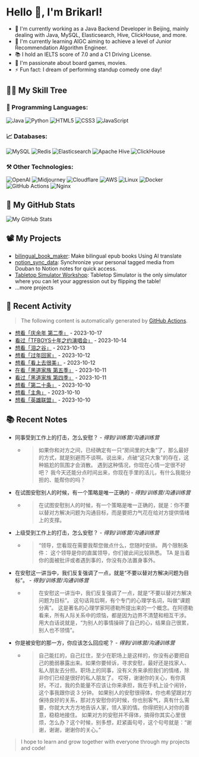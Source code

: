 # Hello 👋, I'm Brikarl!

- 🔭 I'm currently working as a Java Backend Developer in Beijing, mainly dealing with Java, MySQL, Elasticsearch, Hive,
  ClickHouse, and more.
- 🌱 I'm currently learning AIGC aiming to achieve a level of Junior Recommendation Algorithm Engineer.
- 📚 I hold an IELTS score of 7.0 and a C1 Driving License.
- 💬 I'm passionate about board games, movies.
- ⚡ Fun fact: I dream of performing standup comedy one day!

## 🧑‍💻 My Skill Tree

### 📌 Programming Languages:

![Java](https://img.shields.io/badge/-Java-%23007396?style=flat-square&logo=redhat&logoColor=ffffff)
![Python](https://img.shields.io/badge/-Python-%233776AB?style=flat-square&logo=python&logoColor=ffffff)
![HTML5](https://img.shields.io/badge/-HTML5-%23E44D27?style=flat-square&logo=html5&logoColor=ffffff)
![CSS3](https://img.shields.io/badge/-CSS3-%231572B6?style=flat-square&logo=css3)
![JavaScript](https://img.shields.io/badge/-JavaScript-%23F7DF1C?style=flat-square&logo=javascript&logoColor=000000&labelColor=%23F7DF1C&color=%23FFCE5A)

### 📈 Databases:

![MySQL](https://img.shields.io/badge/-MySQL-%234479A1?style=flat-square&logo=mysql&logoColor=ffffff)
![Redis](https://img.shields.io/badge/-Redis-%23DC382D?style=flat-square&logo=redis&logoColor=ffffff)
![Elasticsearch](https://img.shields.io/badge/-Elasticsearch-%23005571?style=flat-square&logo=elasticsearch&logoColor=ffffff)
![Apache Hive](https://img.shields.io/badge/-Apache%20Hive-%23F7DF1C?style=flat-square&logo=apachehive&logoColor=000000&labelColor=%23F7DF1C&color=%23FFCE5A)
![ClickHouse](https://img.shields.io/badge/-ClickHouse-%23FD5750?style=flat-square&logo=clickhouse&logoColor=ffffff)

### ⚒️ Other Technologies:

![OpenAI](https://img.shields.io/badge/-OpenAI-%23412991?style=flat-square&logo=openai&logoColor=ffffff)
![Midjourney](https://img.shields.io/badge/-Midjourney-%1A285F?style=flat-square&logo=ship&logoColor=ffffff)
![Cloudflare](https://img.shields.io/badge/-Cloudflare-%23F48120?style=flat-square&logo=cloudflare&logoColor=ffffff)
![AWS](https://img.shields.io/badge/-AWS-%23232F3E?style=flat-square&logo=amazon-aws&logoColor=ffffff)
![Linux](https://img.shields.io/badge/-Linux-%23FCC624?style=flat-square&logo=linux&logoColor=%23ffffff)
![Docker](https://img.shields.io/badge/-Docker-%232496ED?style=flat-square&logo=docker&logoColor=ffffff)
![GitHub Actions](https://img.shields.io/badge/-GitHub%20Actions-%232088FF?style=flat-square&logo=github-actions&logoColor=ffffff)
![Nginx](https://img.shields.io/badge/-Nginx-%23269539?style=flat-square&logo=nginx&logoColor=ffffff)

## 🌟 My GitHub Stats

![My GitHub Stats](https://github-readme-stats.vercel.app/api?username=Brikarl&show_icons=true&icon_color=0366d6&bg_color=ffffff&hide_title=true&include_all_commits=true&count_private=true&hide_rank=true)

## 📽️ My Projects

- [bilingual_book_maker](https://github.com/yihong0618/bilingual_book_maker): Make bilingual epub books Using AI
  translate
- [notion_sync_data](https://github.com/Qliangw/notion_sync_data): Synchronize your personal tagged media from Douban to
  Notion notes for quick access.
- [Tabletop Simulator Workshop](https://steamcommunity.com/profiles/76561198321473749/myworkshopfiles/?appid=286160):
  Tabletop Simulator is the only simulator where you can let your aggression out by flipping the table!
- ...more projects

## 🤔 Recent Activity
> The following content is automatically generated by [GitHub Actions](https://github.com/Brikarl/Brikarl/actions).

<!-- douban starts -->
- [想看「庆余年 第二季」](http://movie.douban.com/subject/34937650/) - 2023-10-17
- [看过「TFBOYS十年之约演唱会」](http://movie.douban.com/subject/36503685/) - 2023-10-14
- [想看「泪之谷」](http://movie.douban.com/subject/34971777/) - 2023-10-13
- [想看「过年回家」](http://movie.douban.com/subject/1303509/) - 2023-10-12
- [想看「看上去很美」](http://movie.douban.com/subject/1469441/) - 2023-10-12
- [在看「黑道家族  第五季」](http://movie.douban.com/subject/2154325/) - 2023-10-11
- [看过「黑道家族 第四季」](http://movie.douban.com/subject/2154326/) - 2023-10-11
- [想看「第二十条」](http://movie.douban.com/subject/36208094/) - 2023-10-10
- [想看「主角」](http://movie.douban.com/subject/35295564/) - 2023-10-10
- [想看「英雄联盟」](http://movie.douban.com/subject/35489169/) - 2023-10-10
<!-- douban ends -->

## 📚 Recent Notes

<!-- notion starts -->
- 同事受到工作上的打击，怎么安慰？ - *得到/训练营/沟通训练营*
  - > 如果你和对方之间，已经确定有一只“房间里的大象”了，那么最好的方式，就是别避而不谈啊。说出来，点破“这只大象”的存在，这种尴尬的氛围才会消散。  遇到这种情况，你现在心情一定很不好吧？ 我今天还能分点时间出来，你现在手里的活儿，有什么我能分担的、能帮你的吗？
- 在试图安慰别人的时候，有一个策略是唯一正确的 - *得到/训练营/沟通训练营*
  - > 在试图安慰别人的时候，有一个策略是唯一正确的，就是：你不要以替对方解决问题为沟通目标，而是要把力气花在给对方提供情绪上的支撑。
- 上级受到工作上的打击，怎么安慰？ - *得到/训练营/沟通训练营*
  - > “领导，您看现在需要我帮您做点什么，您随时安排。  两个限制条件： 这个领导是你的直属领导，你们彼此间比较熟悉。 TA 是当着你的面被批评或者遇到事的，你没有办法置身事外。
- 在安慰这一讲当中，我们反复强调了一点，就是“不要以替对方解决问题为目标”。 - *得到/训练营/沟通训练营*
  - > 在安慰这一讲当中，我们反复强调了一点，就是“不要以替对方解决问题为目标”。  这句话背后啊，有个专门的心理学名词，叫做“课题分离”。  这是著名的心理学家阿德勒所提出来的一个概念。在阿德勒看来，所有人际关系中的烦恼，都是因为边界不清楚和相互干涉。用大白话说就是，“为别人的事情操碎了自己的心，结果自己很累，别人也不领情”。
- 你是被安慰的那一方，你应该怎么回应呢？ - *得到/训练营/沟通训练营*
  - > 自己能扛的，自己扛住，至少在职场上是这样的，你没有必要把自己的脆弱暴露出来。如果你要倾诉，寻求安慰，最好还是找家人、私人朋友去分担。职场上的同事，没有义务来承担我们的情绪，除非你们已经是很好的私人朋友了。 哎呀，谢谢你的关心，有你真好。不过，我的负能量不应该让你来承担，我在手机上设个闹铃，这个事我跟你说 3 分钟。 如果别人的安慰很得体，你也希望跟对方保持良好的关系，那对方安慰你的时候，你也别客气，真有什么需要，你就大大方方地告诉人家，领人家的情。你得把别人对你的善意，稳稳地接住。 如果对方的安慰并不得体，搞得你其实心里很烦，怎么办？这个时候，别多想，赶紧画句号，这个句号就是：“谢谢，谢谢，谢谢你的关心。”
<!-- notion ends -->

> I hope to learn and grow together with everyone through my projects and code!
